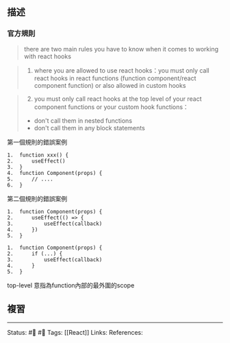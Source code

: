 ## 描述


### 官方規則
> there are two main rules you have to know when it comes to working with react hooks

> 1. where you are allowed to use react hooks：you must only call react hooks in react functions (function component/react component function) or also allowed in custom hooks

> 2. you must only call react hooks at the top level of your react component functions or your custom hook functions：
 >  - don't call them in nested functions
>   - don't call them in any block statements

  


第一個規則的錯誤案例
```
1.  function xxx() {
2.      useEffect()
3.  }
4.  function Component(props) {
5.      // ....
6.  }
```




第二個規則的錯誤案例


```
1.  function Component(props) {
2.      useEffect(() => {
3.          useEffect(callback)
4.      })
5.  }
```

  


```
1.  function Component(props) {
2.      if (...) {
3.          useEffect(callback)
4.      }
5.  }
```



top-level 意指為function內部的最外圍的scope


## 複習


---
Status: #🌱 #📓 
Tags:
[[React]]
Links:
References: